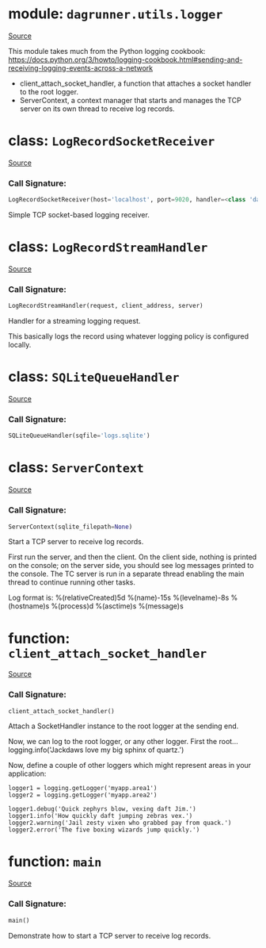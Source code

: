 # module: `dagrunner.utils.logger`

[Source](../dagrunner/utils/logger.py#L0)

This module takes much from the Python logging cookbook:
https://docs.python.org/3/howto/logging-cookbook.html#sending-and-receiving-logging-events-across-a-network

- client_attach_socket_handler, a function that attaches a socket handler to the root
  logger.
- ServerContext, a context manager that starts and manages the TCP server on its own
  thread to receive log records.

# class: `LogRecordSocketReceiver`

[Source](../dagrunner/utils/logger.py#L98)

### Call Signature:

```python
LogRecordSocketReceiver(host='localhost', port=9020, handler=<class 'dagrunner.utils.logger.LogRecordStreamHandler'>, log_queue=None)
```

Simple TCP socket-based logging receiver.

# class: `LogRecordStreamHandler`

[Source](../dagrunner/utils/logger.py#L49)

### Call Signature:

```python
LogRecordStreamHandler(request, client_address, server)
```

Handler for a streaming logging request.

This basically logs the record using whatever logging policy is
configured locally.

# class: `SQLiteQueueHandler`

[Source](../dagrunner/utils/logger.py#L132)

### Call Signature:

```python
SQLiteQueueHandler(sqfile='logs.sqlite')
```

# class: `ServerContext`

[Source](../dagrunner/utils/logger.py#L174)

### Call Signature:

```python
ServerContext(sqlite_filepath=None)
```

Start a TCP server to receive log records.

First run the server, and then the client. On the client side, nothing is printed
on the console; on the server side, you should see log messages printed to the
console.  The TC server is run in a separate thread enabling the main thread to
continue running other tasks.

Log format is:
%(relativeCreated)5d %(name)-15s %(levelname)-8s %(hostname)s %(process)d %(asctime)s %(message)s

# function: `client_attach_socket_handler`

[Source](../dagrunner/utils/logger.py#L22)

### Call Signature:

```python
client_attach_socket_handler()
```

Attach a SocketHandler instance to the root logger at the sending end.

Now, we can log to the root logger, or any other logger. First the root...
    logging.info('Jackdaws love my big sphinx of quartz.')

Now, define a couple of other loggers which might represent areas in your
application:

    logger1 = logging.getLogger('myapp.area1')
    logger2 = logging.getLogger('myapp.area2')

    logger1.debug('Quick zephyrs blow, vexing daft Jim.')
    logger1.info('How quickly daft jumping zebras vex.')
    logger2.warning('Jail zesty vixen who grabbed pay from quack.')
    logger2.error('The five boxing wizards jump quickly.')

# function: `main`

[Source](../dagrunner/utils/logger.py#L215)

### Call Signature:

```python
main()
```

Demonstrate how to start a TCP server to receive log records.

